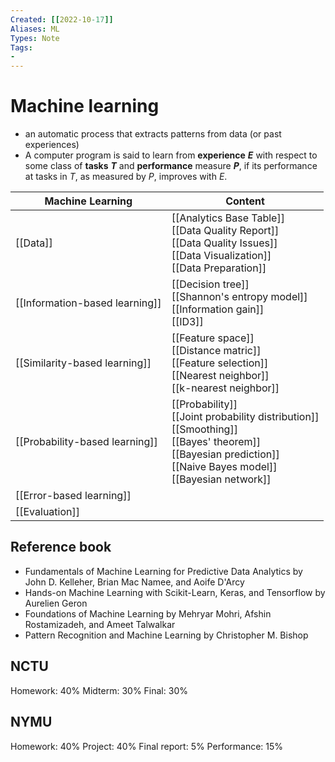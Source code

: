 ```yaml
---
Created: [[2022-10-17]]
Aliases: ML
Types: Note
Tags: 
- 
---
```

# Machine learning
- an automatic process that extracts patterns from data (or past experiences)
- A computer program is said to learn from **experience** ***E*** with respect to some class of **tasks** ***T*** and **performance** measure ***P***, if its performance at tasks in *T*, as measured by  *P*, improves with *E*. 

| Machine Learning               | Content                                                                                                                                                                  |
| ------------------------------ | ------------------------------------------------------------------------------------------------------------------------------------------------------------------------ |
| [[Data]]                       | [[Analytics Base Table]]<br>[[Data Quality Report]]<br>[[Data Quality Issues]]<br>[[Data Visualization]]<br>[[Data Preparation]]                                         |
| [[Information-based learning]] | [[Decision tree]]<br>[[Shannon's entropy model]]<br>[[Information gain]]<br>[[ID3]]                                                                                      |
| [[Similarity-based learning]]  | [[Feature space]]<br>[[Distance matric]]<br>[[Feature selection]]<br>[[Nearest neighbor]]<br>[[k-nearest neighbor]]                                                      |
| [[Probability-based learning]] | [[Probability]]<br>[[Joint probability distribution]]<br>[[Smoothing]]<br>[[Bayes' theorem]]<br>[[Bayesian prediction]]<br>[[Naive Bayes model]]<br>[[Bayesian network]] |
| [[Error-based learning]]       |                                                                                                                                                                          |
| [[Evaluation]]                 |                                                                                                                                                                          |

## Reference book
- Fundamentals of Machine Learning for Predictive Data Analytics by John D. Kelleher, Brian Mac Namee, and Aoife D'Arcy
- Hands-on Machine Learning with Scikit-Learn, Keras, and Tensorflow by Aurelien Geron
- Foundations of Machine Learning by Mehryar Mohri, Afshin Rostamizadeh, and Ameet Talwalkar
- Pattern Recognition and Machine Learning by Christopher M. Bishop

## NCTU
Homework: 40%
Midterm: 30%
Final: 30%

## NYMU
Homework: 40%
Project: 40%
Final report: 5%
Performance: 15%





